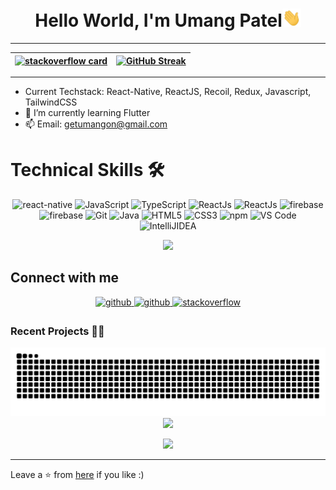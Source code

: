 <h1 align="center">Hello World, I'm Umang Patel<img src="https://github.com/ABSphreak/ABSphreak/blob/master/gifs/Hi.gif" width="30px"></h1></h1>

---
|[![stackoverflow card](https://readme-components.vercel.app/api?component=stackoverflow&stackoverflowid=9057740)](https://stackoverflow.com/users/9057740/getumangon) |[![GitHub Streak](https://github-readme-streak-stats.herokuapp.com/?user=getumangon)](https://git.io/streak-stats)|
|---|---|
 
 ---
 
- Current Techstack: React-Native, ReactJS, Recoil, Redux, Javascript, TailwindCSS <br/>
- 🌱 I’m currently learning Flutter<br/>
- 📫 Email: <a href="mailto: getumangon@gmail.com" target="_blank"> getumangon@gmail.com </a>

<h1>Technical Skills 🛠</h1>

<p align="center"> 
<img alt="react-native" src="https://img.shields.io/badge/React%20Native-20232A?style=for-the-badge&logo=react&logoColor=61DAFB" />
 <img alt="JavaScript" src="https://img.shields.io/badge/javascript-%23323330.svg?&style=for-the-badge&logo=javascript&logoColor=%23F7DF1E" />
 <img alt="TypeScript" src="https://img.shields.io/badge/-TypeScript-blue?&style=for-the-badge&logo=typescript&logoColor=white" />
     <img alt="ReactJs" src="https://img.shields.io/badge/React-20232A?style=for-the-badge&logo=react&logoColor=61DAFB" />
	  <img alt="ReactJs" src="https://img.shields.io/badge/Redux-20232A?style=for-the-badge&logo=Redux&logoColor=61DAFB" />
    <img alt="firebase" src="https://img.shields.io/badge/firebase-ffca28?style=for-the-badge&logo=firebase&logoColor=black" />
<img alt="firebase" src="https://img.shields.io/badge/Android%20Studio-20232A?style=for-the-badge&logo=Android%20Studio&logoColor=3DDC84" />
    <img alt="Git" src="https://img.shields.io/badge/Git-F05032?style=for-the-badge&logo=git&logoColor=white" />
<img alt="Java" src="https://img.shields.io/badge/java-%23ED8B00.svg?&style=for-the-badge&logo=java&logoColor=white" />
<img alt="HTML5" src="https://img.shields.io/badge/html5-%23E34F26.svg?&style=for-the-badge&logo=html5&logoColor=white" />
 <img alt="CSS3" src="https://img.shields.io/badge/css3-%231572B6.svg?&style=for-the-badge&logo=css3&logoColor=white" />
    <img alt="npm" src="https://img.shields.io/badge/npm-CB3837?style=for-the-badge&logo=npm&logoColor=white" />
    <img alt="VS Code" src="https://img.shields.io/badge/Visual_Studio_Code-0078D4?style=for-the-badge&logo=visual%20studio%20code&logoColor=white" />
    <img alt="IntelliJIDEA" src="https://img.shields.io/badge/IntelliJIDEA-000000.svg?style=for-the-badge&logo=intellij-idea&logoColor=white" />
</p>

<div align="center">
   <img src="https://github-readme-stats.vercel.app/api?username=getumangon&show_icons=true&theme=tokyonight"></img>
</div>

## Connect with me
<div align="center">

<a href="https://github.com/getumangon" target="_blank">
<img src=https://img.shields.io/badge/github-%2324292e.svg?&style=for-the-badge&logo=github&logoColor=white alt=github style="margin-bottom: 5px;" />
</a>

<!--  <a href="https://twitter.com/GetUmangOn" target="_blank">
<img src=https://img.shields.io/badge/twitter-%2300acee.svg?&style=for-the-badge&logo=twitter&logoColor=white alt=twitter style="margin-bottom: 5px;" />
</a> -->
 
<a href="mailto: getumangon@gmail.com" target="_blank">
<img src=https://img.shields.io/badge/email-20232A?style=for-the-badge&logo=gmail&logoColor=EA4335 alt=github style="margin-bottom: 5px;" />
</a> 

<a href="https://stackoverflow.com/users/9057740/getumangon" target="_blank">
<img src=https://img.shields.io/badge/stackoverflow-%23F28032.svg?&style=for-the-badge&logo=stackoverflow&logoColor=white alt=stackoverflow style="margin-bottom: 5px;" />
</a>

</div>

### Recent Projects 👨‍💻

<div align="center">
<img src="https://github.com/getumangon/getumangon/blob/main/github-user-contribution.svg"></img>
</div>

<div align="center">
<img src="https://img.shields.io/github/followers/getumangon.svg?style=social&label=Follow"></img>

<img src="https://gpvc.arturio.dev/getumangon"></img>
</div>

---

Leave a ⭐ from [here](https://github.com/getumangon/getumangon) if you like :)
